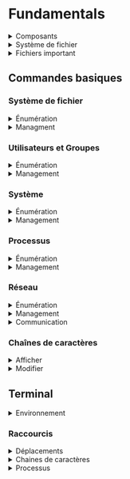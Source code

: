 # Fundamentals

<details><summary>Composants</summary>

| Composant | Description | Exemple |
|-|-|-|
| Bootloader | Chargé de démarrer le système. | GRUB |
| Kernel | Chargé de gérer le système. | 6.5, 6.4 |
| Daemons | Applications en arrière-plan. | `sshd`, `httpd` |
| Shell | Interface entre l'utilisateur et le système. | `bash`, `zsh` |
| Graphics Server | Chargé de gérer les graphismes. | Xorg, Wayland |
| Desktop Environment | Chargé de créer un environnement de bureau. | GNOME, xfce |
| Utilitaires | Applications. | `ls`, `ps` |
</details>
<details><summary>Système de fichier</summary>

| Répertoire | Description |
|-|-|
| `/` | Contient tous les autres répertoires. |
| `/boot` | Fichiers nécessaires au démarrage du système. |
| `/dev` | Fichiers représentant les périphériques. |
| `/sys` | Informations sur le système. |
| `/proc` | Informations sur les processus en cours. |
| `/etc` | Fichiers de configuration. |
| `/var` | Fichiers de données variables. |
| `/run` | Fichiers relatifs à l'exécution du système. |
| `/usr` | Applications et fichiers partagés entre utilisateurs. |
| `/lib` | Bibliothèques partagées entre applications. |
| `/bin` | Principales commandes et applications. |
| `/sbin` | Binaires essentielles à l'administration du système. |
| `/opt` | Logiciels optionnels. |
| `/home` | Répertoires personnels des utilisateurs. |
| `/root` | Répertoire personnel de l'utilisateur root. |
| `/srv` | Données des services fournis par le système. |
| `/tmp` | Fichiers temporaires. |
| `/mnt` | Points de montage temporaires. |
| `/media` | Points de montage pour les supports amovibles. |
</details>
<details><summary>Fichiers important</summary>

| Chemin | Description |
|-|-|
| `/etc/passwd` | Informations sur les utilisateurs. |
| `/etc/shadow` | Mots de passe des utilisateurs. |
| `/etc/group` | Informations sur les groupes. |
| `/etc/sudoers` | Configuration de sudo. |
| `/etc/crontab` | Configuration des tâches planifiées. |
| `/etc/resolv.conf` | Configuration des serveurs DNS. |
| `/etc/hosts` | Fichier de résolution de noms. |
| `/etc/host.allow` | Configuration des accès autorisés. |
| `/etc/host.deny` | Configuration des accès refusés. |
| `/etc/fstab` | Configuration des points de montage. |
| `/etc/ssh/sshd_config` | Configuration du serveur SSH. |
</details>

## Commandes basiques

### Système de fichier
<details><summary>Énumération</summary>

| Commande | Description | Exemple |
|-|-|-|
| `pwd` | Affiche le chemin du répertoire courant. | `pwd` |
| `tree` | Affiche une arborescence d'éléments'. | `tree -h` |
| `ls` | Affiche le contenu d'un répertoire. | `ls -la` |
| `cat` | Affiche le contenu d'un fichier. | `cat file` |
| `whereis` | Affiche le chemin d'accès d'une commande. | `whereis ls` |
| `locate` | Recherche des éléments. | `locate file` |
| `find` | Recherche des éléments. | `find / -name exemple` |
| `diff` | Compare deux fichiers. | `diff file1 file2` |
</details>
<details><summary>Managment</summary>

| Commande | Description | Exemple |
|-|-|-|
| `cd` | Change le répertoire courant. | `cd /path` |
| `mkdir` | Crée un répertoire. | `mkdir dir` |
| `touch` | Crée un fichier. | `touch file` |
| `rm` | Supprime des éléments. | `rm -rf /` |
| `mv` | Déplace ou renomme des éléments. | `mv file1 file2` |
| `cp` | Copie des éléments. | `cp file1 file2` |
| `ln` | Crée des liens symboliques ou physiques. | `ln -s file link` |
| `chmod` | Modifie les permissions d'un élément. | `chmod 777 file` |
| `chown` | Modifie le propriétaire d'un élément. | `chown -R user:group dir` |
</details>

### Utilisateurs et Groupes
<details><summary>Énumération</summary>

| Commande | Description | Exemple |
|-|-|-|
| `id` | Identité de l'utilisateur. | `id` |
| `groups` | Groupes de l'utilisateur. | `groups` |
| `sudo -l` | Droits sudo de l'utilisateur. | `sudo -l` |
| `who` | Informations sur les utilisateurs connectés. | `who` |
</details>
<details><summary>Management</summary>

| Commande | Description | Exemple |
|-|-|-|
| `useradd` | Crée un utilisateur. | `useradd -m -s /bin/bash user` |
| `userdel` | Supprime un utilisateur. | `userdel user` |
| `usermod` | Modifie un utilisateur. | `usermod -aG sudo user` |
| `passwd` | Modifie le mot de passe d'un utilisateur. | `passwd user` |
| `addgroup` | Crée un groupe. | `addgroup group` |
| `delgroup` | Supprime un groupe. | `delgroup group` |
</details>

### Système
<details><summary>Énumération</summary>

| Commande | Description | Exemple |
|-|-|-|
| `env` | Informations sur l'environnement. | `env` |
| `uname` | Informations sur le système. | `uname -a` |
| `hostname` | Nom d'hôte du système. | `hostname` |
| `service` | Informations sur les services. | `service --status-all` |
| `systemctl` | Informations sur les services. | `systemctl` |
| `cron` | Informations sur les tâches planifiées. | `crontab -l` |
| `mount` | Informations sur les points de montage. | `mount` |
| `fdisk` | Informations sur les partitions. | `fdisk -l` |
| `lsof` | Informations sur les fichiers ouverts. | `lsof` |
| `lsblk` | Informations sur les périphériques de stockage. | `lsblk` |
| `lsusb` | Informations sur les périphériques USB. | `lsusb` |
| `lspci` | Informations sur les périphériques PCI. | `lspci` |
| `journalctl` | Informations sur les logs. | `journalctl` |
</details>
<details><summary>Management</summary>

| Commande | Description | Exemple |
|-|-|-|
| `export` | Définit une variable d'environnement. | `export VAR=value` |
| `unset` | Supprime une variable d'environnement. | `unset VAR` |
| `service` | Gestion des services. | `man service` |
| `systemctl` | Gestion des services. | `man systemctl` |
| `cron` | Gestion des tâches planifiées. | `crontab -h` |
| `mount` | Montage de périphériques. | `mount /dev/sda1 /mnt` |
| `fdisk` | Gestion des partitions. | `fdisk -h` |
| `reboot` | Redémarre le système. | `reboot` |
| `shutdown` | Éteint le système. | `shutdown -h now` |
| `rsync` | File backup | `rsync -h` |
</details>

### Processus
<details><summary>Énumération</summary>

| Commande | Description | Exemple |
|-|-|-|
| `ps` | Informations sur les processus en cours. | `ps aux` |
| `strace` | Trace les appels systèmes faits par un processus. | `strace -p 1` |
| `ltrace` | Trace les appels de bibliothèques faits par un processus. | `ltrace -p 1` |
</details>
<details><summary>Management</summary>

| Commande | Description | Exemple |
|-|-|-|
| `kill` | Envoie un signal à un processus. | `kill -9 1234` |
| `fg` | Met un processus en avant-plan. | `fg` |
| `bg` | Met un processus en arrière-plan. | `bg` |
| `jobs` | Liste les processus en arrière-plan. | `jobs` |
</details>

### Réseau
<details><summary>Énumération</summary>

| Commande | Description | Exemple |
|-|-|-|
| `ip` | Informations sur les interfaces réseau. | `ip a` |
| `ifconfig` | Informations sur les interfaces réseau. | `ifconfig` |
| `iptables` | Informations sur les règles de pare-feu. | `iptables -L` |
| `ufw` | Informations sur les règles de pare-feu. | `ufw status` |
| `route` | informations sur les routes. | `route` |
| `netstat` | Informations sur les connexions réseau. | `netstat -tulpen` |
| `ss` | Informations sur les connexions réseau. | `ss -tulpen` |
</details>
<details><summary>Management</summary>

| Commande | Description | Exemple |
|-|-|-|
| `ip` | Gestion des interfaces réseau. | `ip -h` |
| `ifconfig` | Gestion des interfaces réseau. | `ifconfig -h` |
| `iptables` | Gestion des règles de pare-feu. | `iptables -h` |
| `ufw` | Gestion des règles de pare-feu. | `ufw -h` |
| `route` | Gestion des routes. | `route -h` |
</details>
<details><summary>Communication</summary>

| Commande | Description | Exemple |
|-|-|-|
| `ping` | Test de connectivité. | `ping google.com` |
| `traceroute` | Affiche le chemin pris par les paquets. | `traceroute google.com` |
| `curl` | Affiche une ressource web. | `curl google.com` |
| `wget` | Télécharge une ressource web. | `wget google.com` |
| `nc` | Outil de communication réseau. | `nc -vlnp 4242` |
| `ssh` | Connexion SSH. | `ssh user@host` |
| `scp` | Transfert de fichiers SSH. | `scp user@host:/path dst` |
</details>

### Chaînes de caractères
<details><summary>Afficher</summary>

| Commande | Description | Exemple |
|-|-|-|
| `echo` | Affiche une chaîne de caractères. | `echo "Hello World"` |
| `less` | Affiche une chaîne de caractères dans une interface interactive. | `less file` |
| `more` | Affiche une chaîne de caractères petit à petit. | `more file` |
| `head` | Affiche les premières lignes d'une chaîne de caractères. | `head file` |
| `tail` | Affiche les dernières lignes d'une chaîne de caractères. | `tail file` |
| `wc` | Compte les mots, lignes et caractères d'une chaîne de caractères. | `wc file` |
</details>
<details><summary>Modifier</summary>

| Commande | Description | Exemple |
|-|-|-|
| `grep` | Recherche un motif dans une chaîne de caractères. | `grep pattern file` |
| `awk` | Manipule une chaîne de caractères. | `awk '{print $1}' file` |
| `sed` | Manipule une chaîne de caractères. | `sed 's/pattern/replacement/g' file` |
| `tr` | Remplace des caractères dans une chaîne de caractères.. | `tr 'a' 'b'` |
| `cut` | Coupe certaines parties d'une chaîne de caractères. | `cut -d: -f1 file` |
| `uniq` | Supprime les lignes en double d'une chaîne de caractères. | `uniq file` |
| `sort` | Trie une chaîne de caractères. | `sort file` |
</details>

## Terminal

<details><summary>Environnement</summary>

| Variable | Description |
|-|-|
| `PATH` | Chemin d'accès des exécutables. |
| `USER` | Nom de l'utilisateur. |
| `LOGNAME` | Nom de l'utilisateur. |
| `HOSTNAME` | Nom d'hôte du système. |
| `SHELL` | Shell par défaut. |
| `HOME` | Répertoire personnel de l'utilisateur. |
| `PWD` | Répertoire courant. |
| `TERM` | Type de terminal. |
| `LANG` | Langue par défaut. |
| `EDITOR` | Éditeur par défaut. |
| `LS_COLORS` | Couleurs de `ls`. |
| `PS1` | Prompt. |
</details>

### Raccourcis
<details><summary>Déplacements</summary>

| Raccourci | Description |
|-|-|
| `Ctrl + A` | Aller au début de la ligne en cours. |
| `Ctrl + E` | Aller à la fin de la ligne en cours. |
| `Ctrl + [<-]` | Déplacement d'un mot vers la gauche. |
| `Ctrl + [->]` | Déplacement d'un mot vers la droite. |
| `Alt + B` | Déplacement d'un mot vers la gauche. |
| `Alt + F` | Déplacement d'un mot vers la droite. |
</details>
<details><summary>Chaines de caractères</summary>

| Raccourci | Description |
|-|-|
| `Ctrl + L` | Raccourci pour `clear`. |
| `Ctrl + U` | Supprimer tout le texte avant le curseur. |
| `Ctrl + K` | Supprimer tout le texte après le curseur. |
| `Ctrl + W` | Supprimer le mot avant le curseur. |
| `Ctrl + Y` | Coller le texte supprimé. |
</details>
<details><summary>Processus</summary>

| Raccourci | Description |
|-|-|
| `Ctrl + C` | Arrêter le processus en cours via `SIGINT`. |
| `Ctrl + \` | Arrêter le processus en cours via `SIGQUIT`. |
| `Ctrl + Z` | Mettre le processus en arrière-plan via `SIGTSTP`. |
| `Ctrl + D` | Caractère `EOF`. |
</details>
